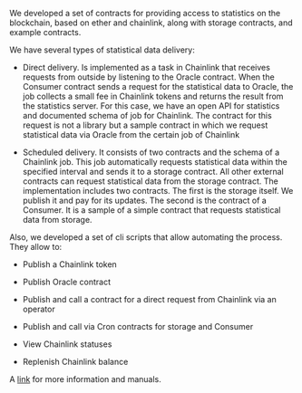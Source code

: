 We developed a set of contracts for providing access to statistics on the blockchain, based on ether and chainlink, along with storage contracts, and example contracts.

We have several types of statistical data delivery:

-   Direct delivery. Is implemented as a task in Chainlink that receives requests from outside by listening to the Oracle contract. When the Consumer contract sends a request for the statistical data to Oracle, the job collects a small fee in Chainlink tokens and returns the result from the statistics server. For this case, we have an open API for statistics and documented schema of job for Chainlink. The contract for this request is not a library but a sample contract in which we request statistical data via Oracle from the certain job of Chainlink
    
-   Scheduled delivery. It consists of two contracts and the schema of a Chainlink job. This job automatically requests statistical data within the specified interval and sends it to a storage contract. All other external contracts can request statistical data from the storage contract. The implementation includes two contracts. The first is the storage itself. We publish it and pay for its updates. The second is the contract of a Consumer. It is a sample of a simple contract that requests statistical data from storage.
    

Also, we developed a set of cli scripts that allow automating the process. They allow to:

-   Publish a Chainlink token
    
-   Publish Oracle contract
    
-   Publish and call a contract for a direct request from Chainlink via an operator
    
-   Publish and call via Cron contracts for storage and Consumer
    
-   View Chainlink statuses
    
-   Replenish Chainlink balance
    

A [link](https://github.com/bsn-si/IPEHR-stat/tree/main/oracle) for more information and manuals. 